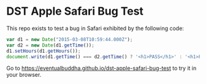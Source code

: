 # DST Apple Safari Bug Test

This repo exists to test a bug in Safari exhibited by the following code:

```js
var d1 = new Date("2015-03-08T10:59:44.000Z");
var d2 = new Date(d1.getTime());
d1.setHours(d1.getHours());
document.write(d1.getTime() === d2.getTime() ? '<h1>PASS</h1>' : '<h1>FAIL</h1>');
```

Go to https://eventualbuddha.github.io/dst-apple-safari-bug-test to try it in your browser.